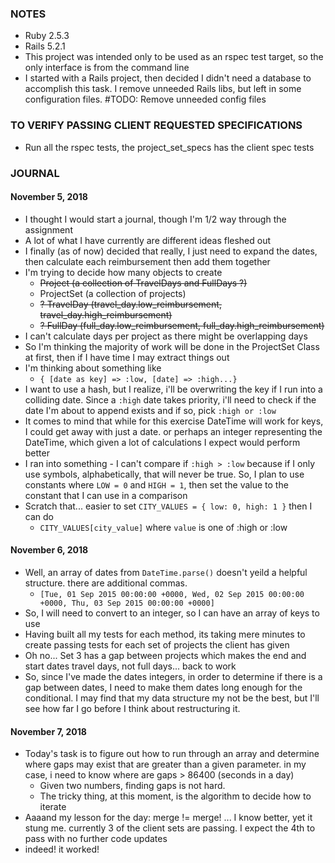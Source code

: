 ### NOTES

- Ruby 2.5.3
- Rails 5.2.1
- This project was intended only to be used as an rspec test target, so the only interface is from the command line
- I started with a Rails project, then decided I didn't need a database to accomplish this task. I remove unneeded Rails libs, but left in some configuration files. #TODO: Remove unneeded config files


### TO VERIFY PASSING CLIENT REQUESTED SPECIFICATIONS
- Run all the rspec tests, the project_set_specs has the client spec tests

### JOURNAL
#### November 5, 2018
- I thought I would start a journal, though I'm 1/2 way through the assignment
- A lot of what I have currently are different ideas fleshed out
- I finally (as of now) decided that really, I just need to expand the dates, then calculate each reimbursement then add them together
- I'm trying to decide how many objects to create
  + ~~Project (a collection of TravelDays and FullDays ?)~~
  + ProjectSet (a collection of projects)
  + ~~? TravelDay (travel_day.low_reimbursement, travel_day.high_reimbursement)~~
  + ~~? FullDay (full_day.low_reimbursement, full_day.high_reimbursement)~~
- I can't calculate days per project as there might be overlapping days
- So I'm thinking the majority of work will be done in the ProjectSet Class at first, then if I have time I may extract things out
- I'm thinking about something like 
  + `{ [date as key] => :low, [date] => :high...}`
- I want to use a hash, but I realize, i'll be overwriting the key if I run into a colliding date. Since a `:high` date takes priority, i'll need to check if the date I'm about to append exists and if so, pick `:high or :low`
- It comes to mind that while for this exercise DateTime will work for keys, I could get away with just a date. or perhaps an integer representing the DateTime, which given a lot of calculations I expect would perform better
- I ran into something - I can't compare if `:high > :low` because if I only use symbols, alphabetically, that will never be true. So, I plan to use constants where `LOW = 0` and `HIGH = 1`, then set the value to the constant that I can use in a comparison
- Scratch that... easier to set `CITY_VALUES = { low: 0, high: 1 }` then I can do
  + `CITY_VALUES[city_value]` where `value` is one of :high or :low

#### November 6, 2018
- Well, an array of dates from `DateTime.parse()` doesn't yeild a helpful structure. there are additional commas.
  + `[Tue, 01 Sep 2015 00:00:00 +0000, Wed, 02 Sep 2015 00:00:00 +0000, Thu, 03 Sep 2015 00:00:00 +0000]`
- So, I will need to convert to an integer, so I can have an array of keys to use
- Having built all my tests for each method, its taking mere minutes to create passing tests for each set of projects the client has given
- Oh no... Set 3 has a gap between projects which makes the end and start dates travel days, not full days... back to work
- So, since I've made the dates integers, in order to determine if there is a gap between dates, I need to make them dates long enough for the conditional. I may find that my data structure my not be the best, but I'll see how far I go before I think about restructuring it.

#### November 7, 2018
- Today's task is to figure out how to run through an array and determine where gaps may exist that are greater than a given parameter. in my case, i need to know where are gaps > 86400 (seconds in a day)
  + Given two numbers, finding gaps is not hard. 
  + The tricky thing, at this moment, is the algorithm to decide how to iterate
- Aaaand my lesson for the day: merge != merge! ... I know better, yet it stung me. currently 3 of the client sets are passing. I expect the 4th to pass with no further code updates
- indeed! it worked!

